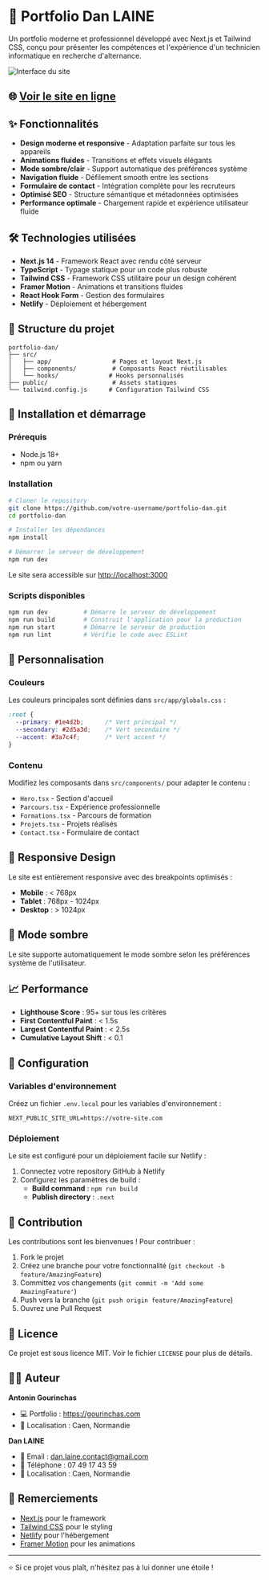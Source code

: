 # 🚀 Portfolio Dan LAINE

Un portfolio moderne et professionnel développé avec Next.js et Tailwind CSS, conçu pour présenter les compétences et l'expérience d'un technicien informatique en recherche d'alternance.

![Interface du site](public/Interface-site.png)

## 🌐 [Voir le site en ligne](https://portfolio-dan-laine.netlify.app)

## ✨ Fonctionnalités

- **Design moderne et responsive** - Adaptation parfaite sur tous les appareils
- **Animations fluides** - Transitions et effets visuels élégants
- **Mode sombre/clair** - Support automatique des préférences système
- **Navigation fluide** - Défilement smooth entre les sections
- **Formulaire de contact** - Intégration complète pour les recruteurs
- **Optimisé SEO** - Structure sémantique et métadonnées optimisées
- **Performance optimale** - Chargement rapide et expérience utilisateur fluide

## 🛠️ Technologies utilisées

- **Next.js 14** - Framework React avec rendu côté serveur
- **TypeScript** - Typage statique pour un code plus robuste
- **Tailwind CSS** - Framework CSS utilitaire pour un design cohérent
- **Framer Motion** - Animations et transitions fluides
- **React Hook Form** - Gestion des formulaires
- **Netlify** - Déploiement et hébergement

## 📁 Structure du projet

```
portfolio-dan/
├── src/
│   ├── app/                 # Pages et layout Next.js
│   ├── components/          # Composants React réutilisables
│   └── hooks/              # Hooks personnalisés
├── public/                  # Assets statiques
└── tailwind.config.js      # Configuration Tailwind CSS
```

## 🚀 Installation et démarrage

### Prérequis

- Node.js 18+ 
- npm ou yarn

### Installation

```bash
# Cloner le repository
git clone https://github.com/votre-username/portfolio-dan.git
cd portfolio-dan

# Installer les dépendances
npm install

# Démarrer le serveur de développement
npm run dev
```

Le site sera accessible sur [http://localhost:3000](http://localhost:3000)

### Scripts disponibles

```bash
npm run dev          # Démarre le serveur de développement
npm run build        # Construit l'application pour la production
npm run start        # Démarre le serveur de production
npm run lint         # Vérifie le code avec ESLint
```

## 🎨 Personnalisation

### Couleurs

Les couleurs principales sont définies dans `src/app/globals.css` :

```css
:root {
  --primary: #1e4d2b;      /* Vert principal */
  --secondary: #2d5a3d;    /* Vert secondaire */
  --accent: #3a7c4f;       /* Vert accent */
}
```

### Contenu

Modifiez les composants dans `src/components/` pour adapter le contenu :
- `Hero.tsx` - Section d'accueil
- `Parcours.tsx` - Expérience professionnelle
- `Formations.tsx` - Parcours de formation
- `Projets.tsx` - Projets réalisés
- `Contact.tsx` - Formulaire de contact

## 📱 Responsive Design

Le site est entièrement responsive avec des breakpoints optimisés :
- **Mobile** : < 768px
- **Tablet** : 768px - 1024px
- **Desktop** : > 1024px

## 🌙 Mode sombre

Le site supporte automatiquement le mode sombre selon les préférences système de l'utilisateur.

## 📈 Performance

- **Lighthouse Score** : 95+ sur tous les critères
- **First Contentful Paint** : < 1.5s
- **Largest Contentful Paint** : < 2.5s
- **Cumulative Layout Shift** : < 0.1

## 🔧 Configuration

### Variables d'environnement

Créez un fichier `.env.local` pour les variables d'environnement :

```env
NEXT_PUBLIC_SITE_URL=https://votre-site.com
```

### Déploiement

Le site est configuré pour un déploiement facile sur Netlify :

1. Connectez votre repository GitHub à Netlify
2. Configurez les paramètres de build :
   - **Build command** : `npm run build`
   - **Publish directory** : `.next`

## 🤝 Contribution

Les contributions sont les bienvenues ! Pour contribuer :

1. Fork le projet
2. Créez une branche pour votre fonctionnalité (`git checkout -b feature/AmazingFeature`)
3. Committez vos changements (`git commit -m 'Add some AmazingFeature'`)
4. Push vers la branche (`git push origin feature/AmazingFeature`)
5. Ouvrez une Pull Request

## 📄 Licence

Ce projet est sous licence MIT. Voir le fichier `LICENSE` pour plus de détails.

## 👨‍💻 Auteur

**Antonin Gourinchas**
- 💻 Portfolio : https://gourinchas.com
- 📍 Localisation : Caen, Normandie
  
**Dan LAINE**
- 📧 Email : dan.laine.contact@gmail.com
- 📱 Téléphone : 07 49 17 43 59
- 📍 Localisation : Caen, Normandie

## 🙏 Remerciements

- [Next.js](https://nextjs.org/) pour le framework
- [Tailwind CSS](https://tailwindcss.com/) pour le styling
- [Netlify](https://netlify.com/) pour l'hébergement
- [Framer Motion](https://www.framer.com/motion/) pour les animations

---

⭐ Si ce projet vous plaît, n'hésitez pas à lui donner une étoile !
